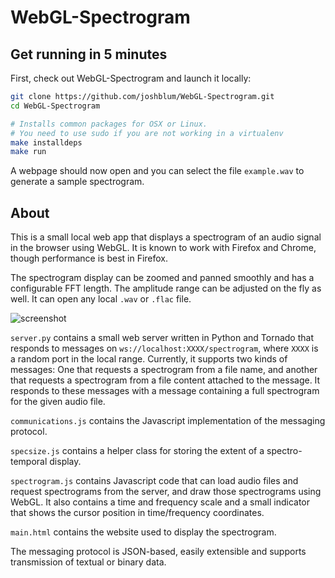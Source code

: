 WebGL-Spectrogram
=================

## Get running in 5 minutes

First, check out WebGL-Spectrogram and launch it locally:

```bash
git clone https://github.com/joshblum/WebGL-Spectrogram.git
cd WebGL-Spectrogram

# Installs common packages for OSX or Linux.
# You need to use sudo if you are not working in a virtualenv
make installdeps
make run
```

A webpage should now open and you can select the file `example.wav` to generate a sample spectrogram.

## About

This is a small local web app that displays a spectrogram of an audio signal in the browser using WebGL. It is known to work with Firefox and Chrome, though performance is best in Firefox.

The spectrogram display can be zoomed and panned smoothly and has a configurable FFT length. The amplitude range can be adjusted on the fly as well. It can open any local `.wav` or `.flac` file.

![screenshot](https://raw.githubusercontent.com/bastibe/WebGL-Spectrogram/master/screenshot.png)

`server.py` contains a small web server written in Python and Tornado that responds to messages on `ws://localhost:XXXX/spectrogram`, where `XXXX` is a random port in the local range. Currently, it supports two kinds of messages: One that requests a spectrogram from a file name, and another that requests a spectrogram from a file content attached to the message. It responds to these messages with a message containing a full spectrogram for the given audio file. 

`communications.js` contains the Javascript implementation of the messaging protocol. 

`specsize.js` contains a helper class for storing the extent of a spectro-temporal display.

`spectrogram.js` contains Javascript code that can load audio files and request spectrograms from the server, and draw those spectrograms using WebGL. It also contains a time and frequency scale and a small indicator that shows the cursor position in time/frequency coordinates.

`main.html` contains the website used to display the spectrogram.

The messaging protocol is JSON-based, easily extensible and supports transmission of textual or binary data.
